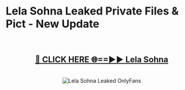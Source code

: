# Lela Sohna Leaked Private Files & Pict - New Update
<br>
<div align="center">
<h2><a href="https://mediafilles.blogspot.com/?title=Lela_Sohna" rel="nofollow">🔴 CLICK HERE 🌐==►► Lela Sohna</a></h2>
<br>
<a href="https://mediafilles.blogspot.com/?title=Lela_Sohna" rel="nofollow" data-target="animated-image.originalLink"><img src="https://i.ibb.co.com/WyWwxjT/player-gif2.gif" alt="Lela Sohna Leaked OnlyFans" style="max-width: 100%; display: inline-block;" data-target="animated-image.originalImage"></a>
</div>
<br>